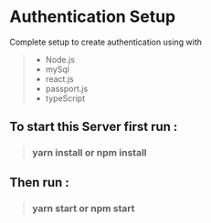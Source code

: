 # Authentication Setup

Complete setup to create authentication using with

> - Node.js
> - mySql
> - react.js
> - passport.js
> - typeScript

## To start this Server first run :

> ### yarn install or npm install

## Then run :

> ### yarn start or npm start
